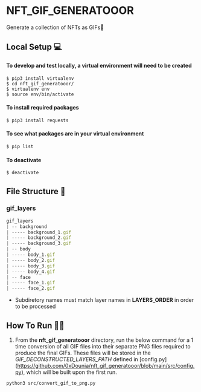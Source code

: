 # NFT_GIF_GENERATOOOR
Generate a collection of NFTs as GIFs👾

## Local Setup 💻
#### To develop and test locally, a virtual environment will need to be created
```
$ pip3 install virtualenv
$ cd nft_gif_generatooor/
$ virtualenv env
$ source env/bin/activate
```
#### To install required packages
```
$ pip3 install requests
```
#### To see what packages are in your virtual environment
```
$ pip list
```
#### To deactivate
```
$ deactivate
```

## File Structure 🌳
### gif_layers
```js
gif_layers
| -- background
| ----- background_1.gif
| ----- background_2.gif
| ----- background_3.gif
| -- body
| ----- body_1.gif
| ----- body_2.gif
| ----- body_3.gif
| ----- body_4.gif
| -- face
| ----- face_1.gif
| ----- face_2.gif

```
 - Subdiretory names must match layer names in **LAYERS_ORDER** in order to be processed



## How To Run 🏃‍♀️
1. From the **nft_gif_generatooor** directory, run the below command for a 1 time conversion of all GIF files into their separate PNG files required to produce the final GIFs. These files will be stored in the _GIF_DECONSTRUCTED_LAYERS_PATH_ defined in [config.py] (https://github.com/0xDounia/nft_gif_generatooor/blob/main/src/config.py), which will be built upon the first run.
```
python3 src/convert_gif_to_png.py
```

